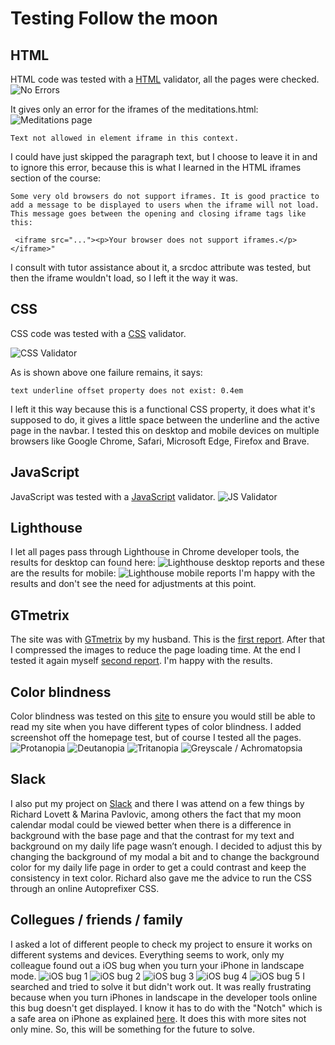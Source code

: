 Testing Follow the moon
======

## HTML
HTML code was tested with a [HTML](https://validator.w3.org/#validate_by_input) validator, all the pages were checked.
<img src="assets/images/README images/no_errors.png" alt="No Errors"/>

It gives only an error for the iframes of the meditations.html: 
<img src="assets/images/README images/meditations_page.png" alt="Meditations page"/>

```
Text not allowed in element iframe in this context.
``` 
I could have just skipped the paragraph text, but I choose to leave it in and to ignore this error, because this is what I learned in the HTML iframes section of the course: 
```
Some very old browsers do not support iframes. It is good practice to add a message to be displayed to users when the iframe will not load. This message goes between the opening and closing iframe tags like this:
```
```
 <iframe src="..."><p>Your browser does not support iframes.</p></iframe>"
```
I consult with tutor assistance about it, a srcdoc attribute was tested, but then the iframe wouldn't load, so I left it the way it was.

## CSS
CSS code was tested with a [CSS](https://jigsaw.w3.org/css-validator/#validate_by_input) validator.

<img src="assets/images/README images/css_validator.png" alt="CSS Validator"/>

As is shown above one failure remains, it says:
```
text underline offset property does not exist: 0.4em
``` 
I left it this way because this is a functional CSS property, it does what it's supposed to do, it gives a little space between the underline and the active page in the navbar. I tested this on desktop and mobile devices on multiple browsers like Google Chrome, Safari, Microsoft Edge, Firefox and Brave.

## JavaScript
JavaScript was tested with a [JavaScript](https://nl.piliapp.com/javascript-validator/) validator.
<img src="assets/images/TESTING images/js_validator.png" alt="JS Validator"/>

## Lighthouse
I let all pages pass through Lighthouse in Chrome developer tools, the results for desktop can found here: 
<img src="assets/images/TESTING images/lighthouse_desktop_reports.png" alt="Lighthouse desktop reports"/>
and these are the results for mobile:
<img src="assets/images/TESTING images/lighthouse_mobile_reports.png" alt="Lighthouse mobile reports"/>
I'm happy with the results and don't see the need for adjustments at this point.

## GTmetrix 
The site was with [GTmetrix](https://gtmetrix.com/) by my husband. This is the [first report](https://gtmetrix.com/reports/daph1986.github.io/CTWNdIKZ/). After that I compressed the images to reduce the page loading time. At the end I tested it again myself [second report](https://gtmetrix.com/reports/daph1986.github.io/LZl138ub/).
I'm happy with the results.

## Color blindness 
Color blindness was tested on this [site](https://www.toptal.com/designers/colorfilter/) to ensure you would still be able to read my site when you have different types of color blindness. I added screenshot off the homepage test, but of course I tested all the pages.
<img src="assets/images/TESTING images/protanopia.png" alt="Protanopia"/>
<img src="assets/images/TESTING images/deutanopia.png" alt="Deutanopia"/>
<img src="assets/images/TESTING images/tritanopia.png" alt="Tritanopia"/>
<img src="assets/images/TESTING images/greyscale_achromatopsia.png" alt="Greyscale / Achromatopsia"/>


## Slack
I also put my project on [Slack](https://slack.com/intl/en-nl/) and there I was attend on a few things by Richard Lovett & Marina Pavlovic, among others the fact that my moon calendar modal could be viewed better when there is a difference in background with the base page and that the contrast for my text and background on my daily life page wasn’t enough. I decided to adjust this by changing the background of my modal a bit and to change the background color for my daily life page in order to get a could contrast and keep the consistency in text color. Richard also gave me the advice to run the CSS through an online Autoprefixer CSS.

## Collegues / friends / family
I asked a lot of different people to check my project to ensure it works on different systems and devices. Everything seems to work, only my colleague found out a iOS bug when you turn your iPhone in landscape mode. 
<img src="assets/images/TESTING images/ios_bug_1.jpeg" alt="iOS bug 1"/>
<img src="assets/images/TESTING images/ios_bug_2.jpeg" alt="iOS bug 2"/>
<img src="assets/images/TESTING images/ios_bug_3.jpeg" alt="iOS bug 3"/>
<img src="assets/images/TESTING images/ios_bug_4.jpeg" alt="iOS bug 4"/>
<img src="assets/images/TESTING images/ios_bug_5.jpeg" alt="iOS bug 5"/>
I searched and tried to solve it but didn't work out. It was really frustrating because when you turn iPhones in landscape in the developer tools online this bug doesn't get displayed.
I know it has to do with the "Notch" which is a safe area on iPhone as explained [here](https://css-tricks.com/the-notch-and-css/). It does this with more sites not only mine.
So, this will be something for the future to solve.